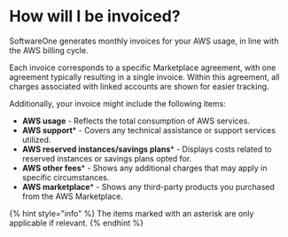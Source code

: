 # How will I be invoiced?

SoftwareOne generates monthly invoices for your AWS usage, in line with the AWS billing cycle.&#x20;

Each invoice corresponds to a specific Marketplace agreement, with one agreement typically resulting in a single invoice. Within this agreement, all charges associated with linked accounts are shown for easier tracking.

Additionally, your invoice might include the following items:

* **AWS usage** - Reflects the total consumption of AWS services.
* **AWS support**\* - Covers any technical assistance or support services utilized.
* **AWS reserved instances/savings plans**\* - Displays costs related to reserved instances or savings plans opted for.
* **AWS other fees**\* - Shows any additional charges that may apply in specific circumstances.
* **AWS marketplace**\* - Shows any third-party products you purchased from the AWS Marketplace.

{% hint style="info" %}
The items marked with an asterisk are only applicable if relevant.
{% endhint %}

